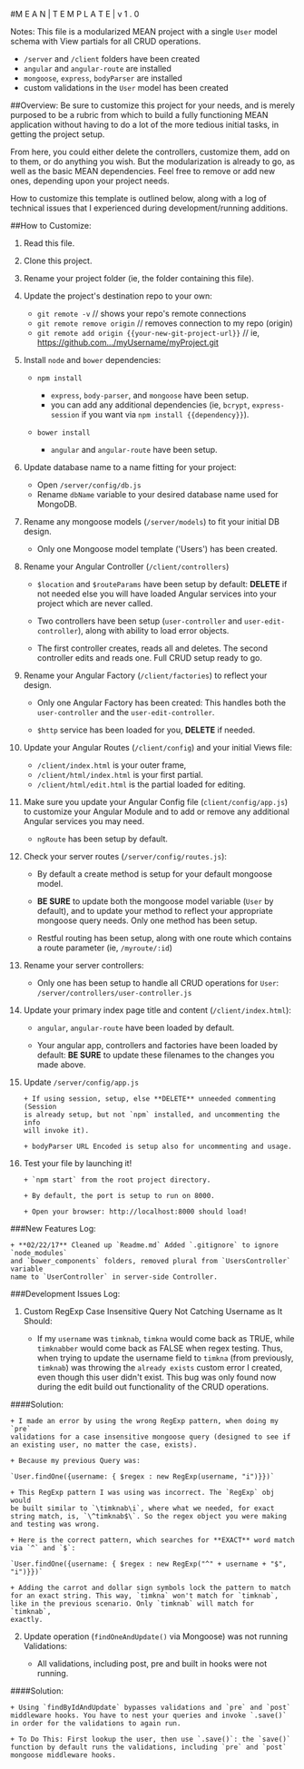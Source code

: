 #M E A N | T E M P L A T E | v 1 . 0

Notes: This file is a modularized MEAN project with a single `User` model schema with
View partials for all CRUD operations.

+ `/server` and `/client` folders have been created
+ `angular` and `angular-route` are installed
+ `mongoose`, `express`, `bodyParser` are installed
+ custom validations in the `User` model has been created

##Overview:
Be sure to customize this project for your needs, and is merely purposed to be a
rubric from which to build a fully functioning MEAN application without having to
do a lot of the more tedious initial tasks, in getting the project setup.

From here, you could either delete the controllers, customize them, add on to them,
or do anything you wish. But the modularization is already to go, as well as
the basic MEAN dependencies. Feel free to remove or add new ones, depending upon
your project needs.

How to customize this template is outlined below, along with a log of technical
issues that I experienced during development/running additions.

##How to Customize:

1. Read this file.

2. Clone this project.

3. Rename your project folder (ie, the folder containing this file).

4. Update the project's destination repo to your own:

	+ `git remote -v` // shows your repo's remote connections
	+ `git remote remove origin` // removes connection to my repo (origin)
	+ `git remote add origin {{your-new-git-project-url}}` // ie, https://github.com.../myUsername/myProject.git

5. Install `node` and `bower` dependencies:

	+ `npm install`

		+ `express`, `body-parser`, and `mongoose` have been setup.
		+ you can add any additional dependencies (ie, `bcrypt`, `express-session` if you want via `npm install {{dependency}}`).

	+ `bower install`

		+ `angular` and `angular-route` have been setup.

6. Update database name to a name fitting for your project:

 	+ Open `/server/config/db.js`
	+ Rename `dbName` variable to your desired database name used for MongoDB.

7. Rename any mongoose models (`/server/models`) to fit your initial DB design.
	+ Only one Mongoose model template ('Users')  has been created.

8. Rename your Angular Controller (`/client/controllers`)
	+ `$location` and `$routeParams` have been setup by default:
	**DELETE** if not needed else you will have loaded Angular services into
	your project which are never called.

	+ Two controllers have been setup (`user-controller` and
	`user-edit-controller`), along with ability to load error objects.

	+ The first controller creates, reads all and deletes. The
	second controller edits and reads one. Full CRUD setup ready to go.

9. Rename your  Angular Factory (`/client/factories`) to reflect your design.

	+ Only one Angular Factory has been created: This handles both the
	`user-controller` and the `user-edit-controller`.

	+ `$http` service has been loaded for you, **DELETE** if needed.

10. Update your Angular Routes (`/client/config`) and your initial Views file:

	+ `/client/index.html` is your outer frame,
	+ `/client/html/index.html` is your first partial.
	+ `/client/html/edit.html` is the partial loaded for editing.

11. Make sure you update your Angular Config file (`client/config/app.js`)
	to customize your Angular Module and to add or remove any additional Angular
	services you may need.

	+ `ngRoute` has been setup by default.

12. Check your server routes (`/server/config/routes.js`):

	+ By default a create method is setup for your default mongoose model.

	+ **BE SURE** to update both the mongoose model variable (`User` by default),
	and to update your method to reflect your appropriate mongoose query
	needs. Only one method has been setup.

	+ Restful routing has been setup, along with one route which contains
	a route parameter (ie, `/myroute/:id`)

13. Rename your server controllers:

	+ Only one has been setup to handle all CRUD operations for `User`: `/server/controllers/user-controller.js`

14. Update your primary index page title and content (`/client/index.html`):

	+ `angular`, `angular-route` have been loaded by default.

	+ Your angular app, controllers and factories have been loaded by
	default: **BE SURE** to update these filenames to the changes you made
	above.

15. Update `/server/config/app.js`

		+ If using session, setup, else **DELETE** unneeded commenting (Session
		is already setup, but not `npm` installed, and uncommenting the info
		will invoke it).

		+ bodyParser URL Encoded is setup also for uncommenting and usage.

16. Test your file by launching it!

		+ `npm start` from the root project directory.

		+ By default, the port is setup to run on 8000.

		+ Open your browser: http://localhost:8000 should load!

###New Features Log:

	+ **02/22/17** Cleaned up `Readme.md` Added `.gitignore` to ignore `node_modules`
	and `bower_components` folders, removed plural from `UsersController` variable
	name to `UserController` in server-side Controller.

###Development Issues Log:

1. Custom RegExp Case Insensitive Query Not Catching Username as It Should:

	+ If my `username` was `timknab`, `timkna` would come back as TRUE, while
	`timknabber` would come back as FALSE when regex testing. Thus, when
	trying to update the username field to `timkna` (from previously, `timknab`)
	was throwing the `already exists` custom error I created, even though this
	user didn't exist. This bug was only found now during the edit build out
	functionality of the CRUD operations.

####Solution:

	+ I made an error by using the wrong RegExp pattern, when doing my `pre`
	validations for a case insensitive mongoose query (designed to see if
	an existing user, no matter the case, exists).

	+ Because my previous Query was:

	`User.findOne({username: { $regex : new RegExp(username, "i")}})`

	+ This RegExp pattern I was using was incorrect. The `RegExp` obj would
	be built similar to `\timknab\i`, where what we needed, for exact
	string match, is, `\^timknab$\`. So the regex object you were making
	and testing was wrong.

	+ Here is the correct pattern, which searches for **EXACT** word match
	via `^` and `$`:

	`User.findOne({username: { $regex : new RegExp("^" + username + "$", "i")}})`

	+ Adding the carrot and dollar sign symbols lock the pattern to match
	for an exact string. This way, `timkna` won't match for `timknab`,
	like in the previous scenario. Only `timknab` will match for `timknab`,
	exactly.

2. Update operation (`findOneAndUpdate()` via Mongoose) was not running
Validations:

	+ All validations, including post, pre and built in hooks were not running.

####Solution:

	+ Using `findByIdAndUpdate` bypasses validations and `pre` and `post`
	middleware hooks. You have to nest your queries and invoke `.save()`
	in order for the validations to again run.

	+ To Do This: First lookup the user, then use `.save()`: the `save()`
	function by default runs the validations, including `pre` and `post`
	mongoose middleware hooks.
